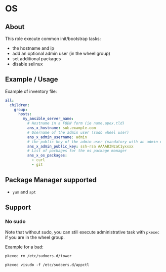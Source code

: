 # OS 

## About

This role execute common init/bootstrap tasks:
* the hostname and ip
* add an optional admin user (in the wheel group)
* set additional packages
* disable selinux



## Example / Usage

Example of inventory file:
```yaml
all:
  children:
    group:
      hosts:
        my_ansible_server_name:
          # Hostname in a FQDN form (ie name.apex.tld)
          ans_x_hostname: sub.example.com
          # Username of the admin user (sudo wheel user)
          ans_x_admin_username: admin 
          # the public key of the admin user (mandatory with an admin user)
          ans_x_admin_public_key: ssh-rsa AAAAB3NzaC1yxxxx
          # List of packages for the os package manager
          ans_x_os_packages:
            - curl
            - git   
```

## Package Manager supported

* `yum` and `apt`

## Support
### No sudo

Note that without sudo, you can still execute administrative task with `pkexec` if you are in the wheel group.

Example for a bad:
```bash
pkexec rm /etc/sudoers.d/tower
```
```
pkexec visudo -f /etc/sudoers.d/appctl
```

